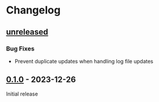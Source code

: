 # Changelog

## [unreleased]

### Bug Fixes
* Prevent duplicate updates when handling log file updates

## [0.1.0] - 2023-12-26

Initial release

[unreleased]: https://github.com/rfvgyhn/gtfo-log-tracker/compare/v0.1.0...HEAD
[0.1.0]: https://github.com/rfvgyhn/gtfo-log-tracker/compare/a4584bf0...HEAD